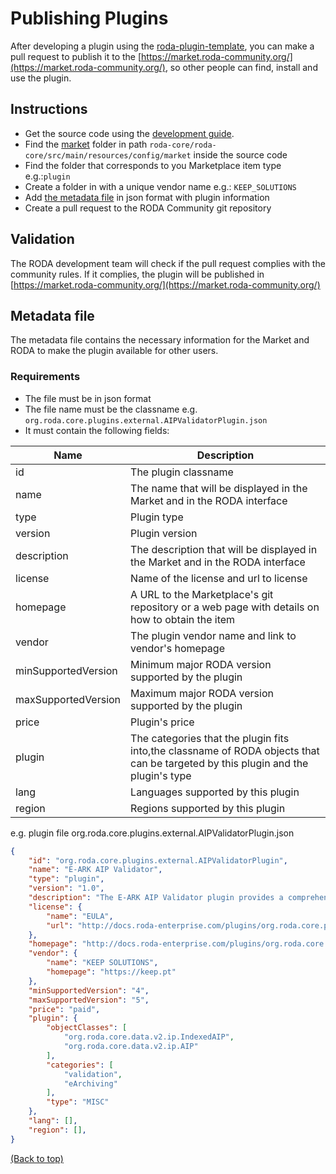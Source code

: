 <div name="top">

# Publishing Plugins

After developing a plugin using the [roda-plugin-template](https://github.com/keeps/roda-plugin-template), you can make 
a pull request to publish it to the [https://market.roda-community.org/](https://market.roda-community.org/), so other 
people can find, install and use the plugin.

## Instructions
- Get the source code using the [development guide](./Developers_Guide.md).
- Find the [market](../roda-core/roda-core/src/main/resources/config/market) folder in path `roda-core/roda-core/src/main/resources/config/market` inside the source code
- Find the folder that corresponds to you Marketplace item type e.g.:`plugin`
- Create a folder in with a unique vendor name e.g.: `KEEP_SOLUTIONS`
- Add [the metadata file](#metadata-file) in json format with plugin information
- Create a pull request to the RODA Community git repository

## Validation
The RODA development team will check if the pull request complies with the community rules. 
If it complies, the plugin will be published in [https://market.roda-community.org/](https://market.roda-community.org/)

## Metadata file

The metadata file contains the necessary information for the Market and RODA to make the plugin available for other users.

### Requirements
- The file must be in json format
- The file name must be the classname e.g. `org.roda.core.plugins.external.AIPValidatorPlugin.json`
- It must contain the following fields:

| Name                | Description                                                                                                                      |
| ------------------- | -------------------------------------------------------------------------------------------------------------------------------- |
| id                  | The plugin  classname                                                                                                            |
| name                | The name that will be displayed in the Market and in the RODA interface                                                          |
| type                | Plugin  type                                                                                                                     |
| version             | Plugin version                                                                                                                   |
| description         | The description that will be displayed in the Market and in the RODA interface                                                   |
| license             | Name of the license and url to license                                                                                           |
| homepage            | A URL to the Marketplace's git repository or a web page with details on how to obtain the item                                   |
| vendor              | The plugin vendor name and link to vendor's homepage                                                                             |
| minSupportedVersion | Minimum major RODA version supported by the plugin                                                                               |
| maxSupportedVersion | Maximum major RODA version supported by the plugin                                                                               |
| price               | Plugin's price                                                                                                                   |
| plugin              | The categories that the plugin fits into,the classname of RODA objects that can be targeted by this plugin and the plugin's type |
| lang                | Languages supported by this plugin                                                                                               |
| region              | Regions supported by this plugin                                                                                                 |


e.g. plugin file org.roda.core.plugins.external.AIPValidatorPlugin.json
```json
{
    "id": "org.roda.core.plugins.external.AIPValidatorPlugin",
    "name": "E-ARK AIP Validator",
    "type": "plugin",
    "version": "1.0",
    "description": "The E-ARK AIP Validator plugin provides a comprehensive evaluation to ensure that AIPs meet the requirements outlined in the E-ARK specification, version 2.0.4.",
    "license": {
        "name": "EULA",
        "url": "http://docs.roda-enterprise.com/plugins/org.roda.core.plugins.external.AIPValidatorPlugin/LICENSE.html"
    },
    "homepage": "http://docs.roda-enterprise.com/plugins/org.roda.core.plugins.external.AIPValidatorPlugin",
    "vendor": {
        "name": "KEEP SOLUTIONS",
        "homepage": "https://keep.pt"
    },
    "minSupportedVersion": "4",
    "maxSupportedVersion": "5",
    "price": "paid",
    "plugin": {
        "objectClasses": [
            "org.roda.core.data.v2.ip.IndexedAIP",
            "org.roda.core.data.v2.ip.AIP"
        ],
        "categories": [
            "validation",
            "eArchiving"
        ],
        "type": "MISC"
    },
    "lang": [],
    "region": [],
}
```
[(Back to top)](#top)